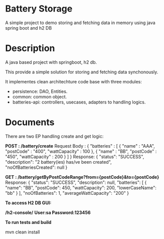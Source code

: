 # Battery Storage
A simple project to demo storing and fetching data in memory using java spring boot and h2 DB

# Description
A java based project with springboot, h2 db.

This provide a simple solution for storing and fetching data synchonously.

It implementes clean architechture code base with three modules:

- persistence: DAO, Entities.
- common: common object.
- batteries-api: controllers, usecases, adapters to handling logics.

# Documents

There are two EP handling create and get logic:

**POST : /battery/create**
Request Body :
{
    "batteries" : [
        {
            "name" : "AAA",
            "postCode" : "400",
            "wattCapacity" : 100
        },
        {
            "name" : "BB",
            "postCode" : "450",
            "wattCapacity" : 200
        }
        ]
}
Response:
{
    "status": "SUCCESS",
    "description": "2 battery(ies) has/ve been created",
    "noOfBatteriesCreated": null
}

**GET : /battery/getByPostCodeRange?from={postCode}&to={postCode}**
Response:
{
    "status": "SUCCESS",
    "description": null,
    "batteries": [
        {
            "name": "BB",
            "postCode": 450,
            "wattCapacity": 200,
            "lowerCaseName": "bb"
        }
    ],
    "noOfBatteries": 1,
    "averageWattCapacity": "200"
}

**To access H2 DB GUI:**

**/h2-console/**
**User:sa
Password:123456**

**To run tests and build**

mvn clean install
